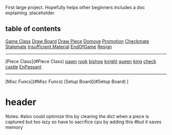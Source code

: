 First large project. Hopefully helps other beginners includes a doc explaining. 
placeholder
## table of contents
[Game Class](#Game_Class)
    [Draw Board](#Draw_Board)
    [Draw Piece](#Draw_Piece)
    [Domove](#Domove)
    [Promotion](#Promotion)
    [Checkmate](#Checkmate)
    [Stalemate](#Stalemate)
    [Insufficient Material](#Insufficient_Material)
    [EndOfGame](#EndOfGame)
    [Resign](#Resign) 
***
[Piece Class](#Piece Class)
    [pawn](#pawn)
    [rook](#rook)
    [bishop](#bishop)
    [knight](#night)
    [queen](#queen)
    [king](#king)
    [check](#check)
    [castle](#castle)
    [EnPassant](#EnPassant)
***
[Misc Funcs](#Misc Funcs)
   [Setup Board](#Setup Board)
   [



# header
Notes:        #also could optimize this by clearing the dict when a piece is captured but too lazy so have to sacrifice cpu by adding this
        #but it saves memory
